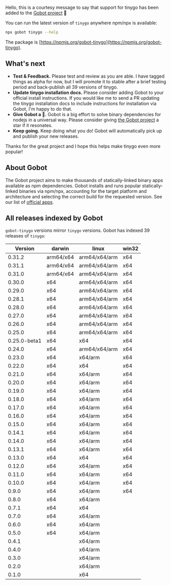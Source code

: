 Hello, this is a courtesy message to say that support for tinygo has been added to the [Gobot project](https://www.npmjs.com/package/gobot) 🎸

You can run the latest version of `tinygo` anywhere npm/npx is available:

```bash
npx gobot tinygo --help
```

The package is [https://npmjs.org/gobot-tinygo](https://npmjs.org/gobot-tinygo).

## What's next

- **Test & Feedback.** Please test and review as you are able. I have tagged things as alpha for now, but I will promote it to stable after a brief testing period and back-publish all 39 versions of tinygo.
- **Update tinygo installation docs.** Please consider adding Gobot to your official install instructions. If you would like me to send a PR updating the tinygo installation docs to include instructions for installation via Gobot, I'm happy to do that.
- **Give Gobot a 💫.** Gobot is a big effort to solve binary dependencies for nodejs in a universal way. Please consider giving [the Gobot project](https://github.com/benallfree/gobot) a star if it resonates.
- **Keep going.** Keep doing what you do! Gobot will automatically pick up and publish your new releases.

Thanks for the great project and I hope this helps make tinygo even more popular!

## About Gobot

The Gobot project aims to make thousands of statically-linked binary apps available as npm dependencies. Gobot installs and runs popular statically-linked binaries via npm/npx, accounting for the target platform and architecture and selecting the correct build for the requested version. See our list of [official apps](https://www.npmjs.com/package/gobot#official-gobot-apps).

## All releases indexed by Gobot

`gobot-tinygo` versions mirror `tinygo` versions. Gobot has indexed 39 releases of `tinygo`:

| Version      | darwin    | linux         | win32 |
| ------------ | --------- | ------------- | ----- |
| 0.31.2       | arm64/x64 | arm64/x64/arm | x64   |
| 0.31.1       | arm64/x64 | arm64/x64/arm | x64   |
| 0.31.0       | arm64/x64 | arm64/x64/arm | x64   |
| 0.30.0       | x64       | arm64/x64/arm | x64   |
| 0.29.0       | x64       | arm64/x64/arm | x64   |
| 0.28.1       | x64       | arm64/x64/arm | x64   |
| 0.28.0       | x64       | arm64/x64/arm | x64   |
| 0.27.0       | x64       | arm64/x64/arm | x64   |
| 0.26.0       | x64       | arm64/x64/arm | x64   |
| 0.25.0       | x64       | arm64/x64/arm | x64   |
| 0.25.0-beta1 | x64       | x64           | x64   |
| 0.24.0       | x64       | arm64/x64/arm | x64   |
| 0.23.0       | x64       | x64/arm       | x64   |
| 0.22.0       | x64       | x64           | x64   |
| 0.21.0       | x64       | x64/arm       | x64   |
| 0.20.0       | x64       | x64/arm       | x64   |
| 0.19.0       | x64       | x64/arm       | x64   |
| 0.18.0       | x64       | x64/arm       | x64   |
| 0.17.0       | x64       | x64/arm       | x64   |
| 0.16.0       | x64       | x64/arm       | x64   |
| 0.15.0       | x64       | x64/arm       | x64   |
| 0.14.1       | x64       | x64/arm       | x64   |
| 0.14.0       | x64       | x64/arm       | x64   |
| 0.13.1       | x64       | x64/arm       | x64   |
| 0.13.0       | x64       | x64           | x64   |
| 0.12.0       | x64       | x64/arm       | x64   |
| 0.11.0       | x64       | x64/arm       | x64   |
| 0.10.0       | x64       | x64/arm       | x64   |
| 0.9.0        | x64       | x64/arm       | x64   |
| 0.8.0        | x64       | x64/arm       |       |
| 0.7.1        | x64       | x64           |       |
| 0.7.0        | x64       | x64/arm       |       |
| 0.6.0        | x64       | x64/arm       |       |
| 0.5.0        | x64       | x64/arm       |       |
| 0.4.1        |           | x64/arm       |       |
| 0.4.0        |           | x64/arm       |       |
| 0.3.0        |           | x64/arm       |       |
| 0.2.0        |           | x64/arm       |       |
| 0.1.0        |           | x64           |       |
